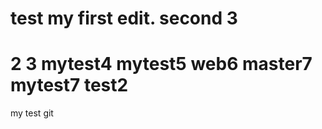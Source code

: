 test
my first edit.
second
3
=======
2
3
mytest4
mytest5
web6
master7
mytest7
test2
====

my test git
